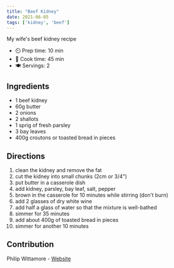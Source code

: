 ```yaml
---
title: "Beef Kidney"
date: 2021-06-05
tags: ['kidney', 'beef']
---
```


My wife's beef kidney recipe

- ⏲️ Prep time: 10 min
- 🍳 Cook time: 45 min
- 🍽️ Servings: 2

## Ingredients

- 1 beef kidney
- 60g butter
- 2 onions
- 2 shallots
- 1 sprig of fresh parsley
- 3 bay leaves
- 400g croutons or toasted bread in pieces

## Directions

1. clean the kidney and remove the fat
2. cut the kidney into small chunks (2cm or 3/4")
3. put butter in a casserole dish
4. add kidney, parsley, bay leaf, salt, pepper
5. brown in the casserole for 10 minutes while stirring (don't burn)
6. add 2 glasses of dry white wine
7. add half a glass of water so that the mixture is well-bathed
8. simmer for 35 minutes
9. add about 400g of toasted bread in pieces
10. simmer for another 10 minutes

## Contribution

Philip Wittamore - [Website](https://wittamore.com)
